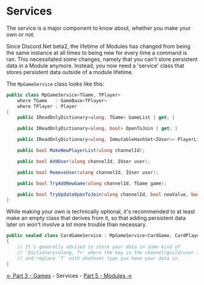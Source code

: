 ﻿Services
========

The service is a major component to know about, whether you make your own or not.

Since Discord.Net beta2, the lifetime of Modules has changed from being
the same instance at all times to being new for every time a command is ran.
This necessitated some changes, namely that you can't store persistent data *in*
a Module anymore. Instead, you now need a 'service' class that stores persistent data
outside of a module lifetime.

The `MpGameService` class looks like this:
```cs
public class MpGameService<TGame, TPlayer>
    where TGame   : GameBase<TPlayer>
    where TPlayer : Player
{
    public IReadOnlyDictionary<ulong, TGame> GameList { get; }

    public IReadOnlyDictionary<ulong, bool> OpenToJoin { get; }

    public IReadOnlyDictionary<ulong, ImmutableHashSet<IUser>> PlayerList { get; }

    public bool MakeNewPlayerList(ulong channelId);

    public bool AddUser(ulong channelId, IUser user);

    public bool RemoveUser(ulong channelId, IUser user);

    public bool TryAddNewGame(ulong channelId, TGame game);

    public bool TryUpdateOpenToJoin(ulong channelId, bool newValue, bool comparisonValue);
}
```

While making your own is technically optional, it's recommended to at least make
an empty class that derives from it, so that adding persistent data later on
won't involve a lot more trouble than necessary.
```cs
public sealed class CardGameService : MpGameService<CardGame, CardPlayer>
{
    // It's generally advised to store your data in some kind of
    // 'Dictionary<ulong, T>' where the key is the channel/guild/user ID
    // and replace 'T' with whatever type you have your data in.
}
```

[<- Part 3 - Games](3-Games.md) - Services - [Part 5 - Modules ->](5-Modules.md)
